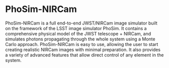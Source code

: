 # PhoSim-NIRCam
PhoSim-NIRCam is a full end-to-end JWST/NIRCam image simulator built on the framework of the LSST image simulator PhoSim. It contains a comprehensive physical model of the JWST telescope + NIRCam, and simulates photons propagating through the whole system using a Monte Carlo approach.  PhoSim-NIRCam is easy to use, allowing the user to start creating realistic NIRCam images with minimal preparation. It also provides a variety of advanced features that allow direct control of any element in the system.
